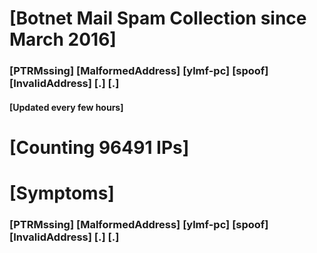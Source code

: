# [Botnet Mail Spam Collection since March 2016]
### [PTRMssing] [MalformedAddress] [ylmf-pc] [spoof] [InvalidAddress] [.] [.]
#### [Updated every few hours]

# [Counting 96491 IPs]

# [Symptoms] 
###   [PTRMssing] [MalformedAddress] [ylmf-pc] [spoof] [InvalidAddress] [.] [.]
